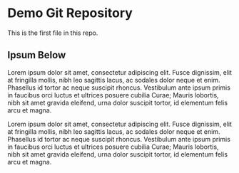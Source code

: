 # Demo Git Repository

This is the first file in this repo.

## Ipsum Below

Lorem ipsum dolor sit amet, consectetur adipiscing elit. Fusce dignissim, elit at fringilla mollis, nibh leo sagittis lacus, ac sodales dolor neque et enim. Phasellus id tortor ac neque suscipit rhoncus. Vestibulum ante ipsum primis in faucibus orci luctus et ultrices posuere cubilia Curae; Mauris lobortis, nibh sit amet gravida eleifend, urna dolor suscipit tortor, id elementum felis arcu et magna.

Lorem ipsum dolor sit amet, consectetur adipiscing elit. Fusce dignissim, elit at fringilla mollis, nibh leo sagittis lacus, ac sodales dolor neque et enim. Phasellus id tortor ac neque suscipit rhoncus. Vestibulum ante ipsum primis in faucibus orci luctus et ultrices posuere cubilia Curae; Mauris lobortis, nibh sit amet gravida eleifend, urna dolor suscipit tortor, id elementum felis arcu et magna.
